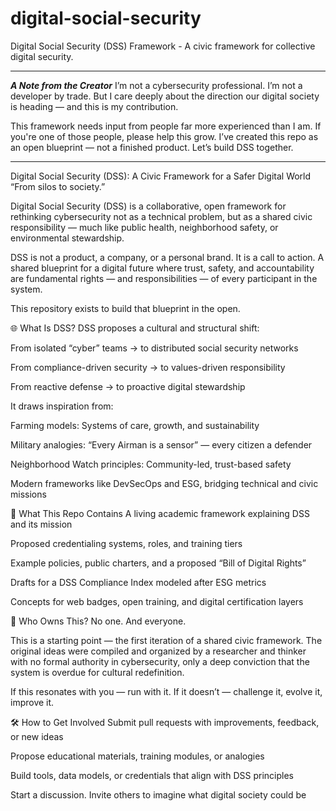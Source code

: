 # digital-social-security
Digital Social Security (DSS) Framework - A civic framework for collective digital security.

*******************************************************************************************************************************************************

***A Note from the Creator***
I’m not a cybersecurity professional. I’m not a developer by trade.
But I care deeply about the direction our digital society is heading — and this is my contribution.

This framework needs input from people far more experienced than I am. If you're one of those people, please help this grow. I’ve created this repo as an open blueprint — not a finished product. Let’s build DSS together.

*******************************************************************************************************************************************************

Digital Social Security (DSS): A Civic Framework for a Safer Digital World
“From silos to society.”

Digital Social Security (DSS) is a collaborative, open framework for rethinking cybersecurity not as a technical problem, but as a shared civic responsibility — much like public health, neighborhood safety, or environmental stewardship.

DSS is not a product, a company, or a personal brand.
It is a call to action. A shared blueprint for a digital future where trust, safety, and accountability are fundamental rights — and responsibilities — of every participant in the system.

This repository exists to build that blueprint in the open.

🌐 What Is DSS?
DSS proposes a cultural and structural shift:

From isolated “cyber” teams → to distributed social security networks

From compliance-driven security → to values-driven responsibility

From reactive defense → to proactive digital stewardship

It draws inspiration from:

Farming models: Systems of care, growth, and sustainability

Military analogies: “Every Airman is a sensor” — every citizen a defender

Neighborhood Watch principles: Community-led, trust-based safety

Modern frameworks like DevSecOps and ESG, bridging technical and civic missions

🧩 What This Repo Contains
A living academic framework explaining DSS and its mission

Proposed credentialing systems, roles, and training tiers

Example policies, public charters, and a proposed “Bill of Digital Rights”

Drafts for a DSS Compliance Index modeled after ESG metrics

Concepts for web badges, open training, and digital certification layers

🤝 Who Owns This?
No one. And everyone.

This is a starting point — the first iteration of a shared civic framework. The original ideas were compiled and organized by a researcher and thinker with no formal authority in cybersecurity, only a deep conviction that the system is overdue for cultural redefinition.

If this resonates with you — run with it.
If it doesn’t — challenge it, evolve it, improve it.

🛠️ How to Get Involved
Submit pull requests with improvements, feedback, or new ideas

Propose educational materials, training modules, or analogies

Build tools, data models, or credentials that align with DSS principles

Start a discussion. Invite others to imagine what digital society could be

